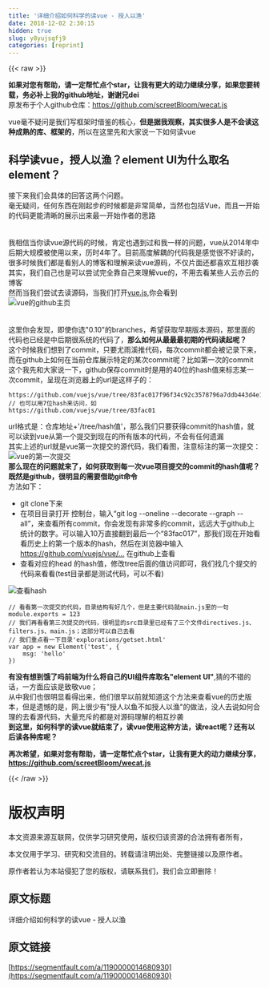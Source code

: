 ```yaml
---
title: '详细介绍如何科学的读vue - 授人以渔' 
date: 2018-12-02 2:30:15
hidden: true
slug: y8yujsqfj9
categories: [reprint]
---
```


{{< raw >}}

                    
<p><strong>如果对您有帮助，请一定帮忙点个star，让我有更大的动力继续分享，如果您要转载，务必补上我的github地址，谢谢兄dei</strong><br>原发布于个人github仓库：<a href="https://github.com/screetBloom/wecat.js" rel="nofollow noreferrer" target="_blank">https://github.com/screetBloom/wecat.js</a></p>
<p>vue毫不疑问是我们写框架时借鉴的核心，<strong>但是据我观察，其实很多人是不会读这种成熟的库、框架的</strong>，所以在这里先和大家说一下如何读vue</p>
<h2 id="articleHeader0">科学读vue，授人以渔？element UI为什么取名element？</h2>
<p>接下来我们会具体的回答这两个问题。<br>毫无疑问，任何东西在刚起步的时候都是非常简单，当然也包括Vue，而且一开始的代码更能清晰的展示出来最一开始作者的思路      <br><br><br>我相信当你读vue源代码的时候，肯定也遇到过和我一样的问题，vue从2014年中后期大规模被使用以来，历时4年了。目前高度解耦的代码我是感觉很不好读的，很多时候我们都是看别人的博客和理解来读vue源码，不仅片面还都喜欢互相抄袭       <br>其实，我们自己也是可以尝试完全靠自己来理解vue的，不用去看某些人云亦云的博客     <br>然而当我们尝试去读源码，当我们打开<a href="https://github.com/vuejs/vue" rel="nofollow noreferrer" target="_blank">vue.js</a>,你会看到<br><span class="img-wrap"><img data-src="http://7xl4c6.com1.z0.glb.clouddn.com/FiaRUXW8uTUs_m8UQL1yNyKozBwu" src="https://static.alili.techhttp://7xl4c6.com1.z0.glb.clouddn.com/FiaRUXW8uTUs_m8UQL1yNyKozBwu" alt="vue的github主页" title="vue的github主页" style="cursor: pointer; display: inline;"></span><br><br><br>这里你会发现，即使你选"0.10"的branches，希望获取早期版本源码，那里面的代码也已经是中后期很系统的代码了，<strong>那么如何从最最最初期的代码读起呢？</strong>        <br>这个时候我们想到了commit，只要尤雨溪推代码，每次commit都会被记录下来，而在github上如何在当前仓库展示特定的某次commit呢？比如第一次的commit        <br>这个我先和大家说一下，github保存commit时是用的40位的hash值来标志某一次commit，呈现在浏览器上的url是这样子的：</p>
<div class="widget-codetool" style="display:none;">
      <div class="widget-codetool--inner">
      <span class="selectCode code-tool" data-toggle="tooltip" data-placement="top" title="" data-original-title="全选"></span>
      <span type="button" class="copyCode code-tool" data-toggle="tooltip" data-placement="top" data-clipboard-text="https://github.com/vuejs/vue/tree/83fac017f96f34c92c3578796a7ddb443d4e1f17
// 也可以用7位hash来访问，如
https://github.com/vuejs/vue/tree/83fac01" title="" data-original-title="复制"></span>
      <span type="button" class="saveToNote code-tool" data-toggle="tooltip" data-placement="top" title="" data-original-title="放进笔记"></span>
      </div>
      </div><pre class="hljs awk"><code class="bahs">https:<span class="hljs-regexp">//gi</span>thub.com<span class="hljs-regexp">/vuejs/</span>vue<span class="hljs-regexp">/tree/</span><span class="hljs-number">83</span>fac017f96f34c92c3578796a7ddb443d4e1f17
<span class="hljs-regexp">//</span> 也可以用<span class="hljs-number">7</span>位hash来访问，如
https:<span class="hljs-regexp">//gi</span>thub.com<span class="hljs-regexp">/vuejs/</span>vue<span class="hljs-regexp">/tree/</span><span class="hljs-number">83</span>fac01</code></pre>
<p>url格式是：仓库地址+'/tree/hash值'，那么我们只要获得commit的hash值，就可以读到vue从第一个提交到现在的所有版本的代码，不会有任何遗漏        <br>其实上述的url就是vue第一次提交的源代码，我们看图，注意标注的第一次提交：<br><span class="img-wrap"><img data-src="http://7xl4c6.com1.z0.glb.clouddn.com/FnMSjLvqUx99YYk4Jy2k3L5VUhkn" src="https://static.alili.techhttp://7xl4c6.com1.z0.glb.clouddn.com/FnMSjLvqUx99YYk4Jy2k3L5VUhkn" alt="vue的第一次提交" title="vue的第一次提交" style="cursor: pointer; display: inline;"></span><br><strong>那么现在的问题就来了，如何获取到每一次vue项目提交的commit的hash值呢？既然是github，很明显的需要借助git命令</strong>        <br>方法如下：</p>
<ul>
<li>git clone下来</li>
<li>在项目目录打开 控制台，输入“git log --oneline --decorate --graph --all”，来查看所有commit，你会发现有非常多的commit，远远大于github上统计的数字。可以输入10万直接翻到最后一个“83fac017”，那我们现在开始看看历史上的第一个版本的hash，然后在浏览器中输入<a href="https://github.com/vuejs/vue/tree/83fac017" rel="nofollow noreferrer" target="_blank">https://github.com/vuejs/vue/...</a> 在github上查看</li>
<li>查看对应的head 的hash值，修改tree后面的值访问即可，我们找几个提交的代码来看看(test目录都是测试代码，可以不看)</li>
</ul>
<p><span class="img-wrap"><img data-src="http://7xl4c6.com1.z0.glb.clouddn.com/FsWUczxuJLMhHpG7qW9NbcEvv7xx" src="https://static.alili.techhttp://7xl4c6.com1.z0.glb.clouddn.com/FsWUczxuJLMhHpG7qW9NbcEvv7xx" alt="查看hash" title="查看hash" style="cursor: pointer; display: inline;"></span></p>
<div class="widget-codetool" style="display:none;">
      <div class="widget-codetool--inner">
      <span class="selectCode code-tool" data-toggle="tooltip" data-placement="top" title="" data-original-title="全选"></span>
      <span type="button" class="copyCode code-tool" data-toggle="tooltip" data-placement="top" data-clipboard-text="// 看看第一次提交的代码，目录结构有好几个，但是主要代码就main.js里的一句
module.exports = 123
// 我们再看看第三次提交的代码，很明显的src目录里已经有了三个文件directives.js、filters.js、main.js；这部分可以自己去看
// 我们重点看一下目录'explorations/getset.html'
var app = new Element('test', {
    msg: 'hello'
})" title="" data-original-title="复制"></span>
      <span type="button" class="saveToNote code-tool" data-toggle="tooltip" data-placement="top" title="" data-original-title="放进笔记"></span>
      </div>
      </div><pre class="bash hljs"><code class="bash">// 看看第一次提交的代码，目录结构有好几个，但是主要代码就main.js里的一句
module.exports = 123
// 我们再看看第三次提交的代码，很明显的src目录里已经有了三个文件directives.js、filters.js、main.js；这部分可以自己去看
// 我们重点看一下目录<span class="hljs-string">'explorations/getset.html'</span>
var app = new Element(<span class="hljs-string">'test'</span>, {
    msg: <span class="hljs-string">'hello'</span>
})</code></pre>
<p><strong>有没有想到饿了吗前端为什么将自己的UI组件库取名"element UI"</strong>,猜的不错的话，一方面应该是致敬vue；<br>从中我们也很明显看得出来，他们很早以前就知道这个方法来查看vue的历史版本，但是遗憾的是，网上很少有"授人以鱼不如授人以渔"的做法，没人去说如何合理的去看源代码，大量充斥的都是对源码理解的相互抄袭      <br><strong>到这里，如何科学的读vue就结束了，读vue使用这种方法，读react呢？还有以后读各种库呢？</strong></p>
<p><strong>再次希望，如果对您有帮助，请一定帮忙点个star，让我有更大的动力继续分享，<a href="https://github.com/screetBloom/wecat.js" rel="nofollow noreferrer" target="_blank">https://github.com/screetBloom/wecat.js</a></strong></p>

                
{{< /raw >}}

# 版权声明
本文资源来源互联网，仅供学习研究使用，版权归该资源的合法拥有者所有，

本文仅用于学习、研究和交流目的。转载请注明出处、完整链接以及原作者。

原作者若认为本站侵犯了您的版权，请联系我们，我们会立即删除！

## 原文标题
详细介绍如何科学的读vue - 授人以渔

## 原文链接
[https://segmentfault.com/a/1190000014680930](https://segmentfault.com/a/1190000014680930)

